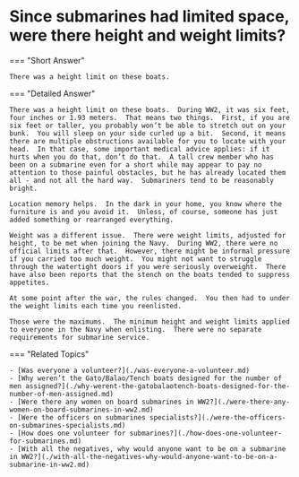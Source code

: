 # Since submarines had limited space, were there height and weight limits?


=== "Short Answer"

    There was a height limit on these boats.
=== "Detailed Answer"

    There was a height limit on these boats.  During WW2, it was six feet, four inches or 1.93 meters.  That means two things.  First, if you are six feet or taller, you probably won’t be able to stretch out on your bunk.  You will sleep on your side curled up a bit.  Second, it means there are multiple obstructions available for you to locate with your head.  In that case, some important medical advice applies: if it hurts when you do that, don’t do that.  A tall crew member who has been on a submarine even for a short while may appear to pay no attention to those painful obstacles, but he has already located them all - and not all the hard way.  Submariners tend to be reasonably bright.

    Location memory helps.  In the dark in your home, you know where the furniture is and you avoid it.  Unless, of course, someone has just added something or rearranged everything.

    Weight was a different issue.  There were weight limits, adjusted for height, to be met when joining the Navy.  During WW2, there were no official limits after that.  However, there might be informal pressure if you carried too much weight.  You might not want to struggle through the watertight doors if you were seriously overweight.  There have also been reports that the stench on the boats tended to suppress appetites.

    At some point after the war, the rules changed.  You then had to under the weight limits each time you reenlisted.

    Those were the maximums.  The minimum height and weight limits applied to everyone in the Navy when enlisting.  There were no separate requirements for submarine service.
=== "Related Topics"

    - [Was everyone a volunteer?](./was-everyone-a-volunteer.md)
    - [Why weren’t the Gato/Balao/Tench boats designed for the number of men assigned?](./why-werent-the-gatobalaotench-boats-designed-for-the-number-of-men-assigned.md)
    - [Were there any women on board submarines in WW2?](./were-there-any-women-on-board-submarines-in-ww2.md)
    - [Were the officers on submarines specialists?](./were-the-officers-on-submarines-specialists.md)
    - [How does one volunteer for submarines?](./how-does-one-volunteer-for-submarines.md)
    - [With all the negatives, why would anyone want to be on a submarine in WW2?](./with-all-the-negatives-why-would-anyone-want-to-be-on-a-submarine-in-ww2.md)
